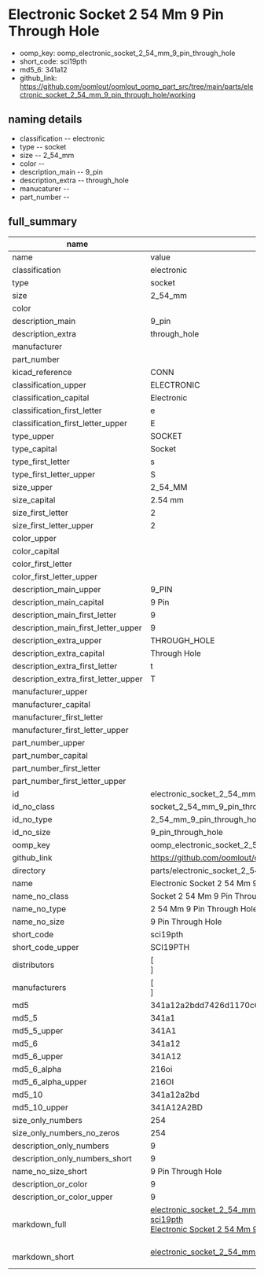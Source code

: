 # Electronic Socket 2 54 Mm 9 Pin Through Hole

  
* oomp_key: oomp_electronic_socket_2_54_mm_9_pin_through_hole 
* short_code: sci19pth
* md5_6: 341a12  
* github_link: https://github.com/oomlout/oomlout_oomp_part_src/tree/main/parts/electronic_socket_2_54_mm_9_pin_through_hole/working  
## naming details
* classification -- electronic
* type -- socket
* size -- 2_54_mm
* color -- 
* description_main -- 9_pin
* description_extra -- through_hole
* manucaturer -- 
* part_number -- 





## full_summary
| name | value | 
| --- | --- | 
| name | value | 
| classification | electronic | 
| type | socket | 
| size | 2_54_mm | 
| color |  | 
| description_main | 9_pin | 
| description_extra | through_hole | 
| manufacturer |  | 
| part_number |  | 
| kicad_reference | CONN | 
| classification_upper | ELECTRONIC | 
| classification_capital | Electronic | 
| classification_first_letter | e | 
| classification_first_letter_upper | E | 
| type_upper | SOCKET | 
| type_capital | Socket | 
| type_first_letter | s | 
| type_first_letter_upper | S | 
| size_upper | 2_54_MM | 
| size_capital | 2.54 mm | 
| size_first_letter | 2 | 
| size_first_letter_upper | 2 | 
| color_upper |  | 
| color_capital |  | 
| color_first_letter |  | 
| color_first_letter_upper |  | 
| description_main_upper | 9_PIN | 
| description_main_capital | 9 Pin | 
| description_main_first_letter | 9 | 
| description_main_first_letter_upper | 9 | 
| description_extra_upper | THROUGH_HOLE | 
| description_extra_capital | Through Hole | 
| description_extra_first_letter | t | 
| description_extra_first_letter_upper | T | 
| manufacturer_upper |  | 
| manufacturer_capital |  | 
| manufacturer_first_letter |  | 
| manufacturer_first_letter_upper |  | 
| part_number_upper |  | 
| part_number_capital |  | 
| part_number_first_letter |  | 
| part_number_first_letter_upper |  | 
| id | electronic_socket_2_54_mm_9_pin_through_hole | 
| id_no_class | socket_2_54_mm_9_pin_through_hole | 
| id_no_type | 2_54_mm_9_pin_through_hole | 
| id_no_size | 9_pin_through_hole | 
| oomp_key | oomp_electronic_socket_2_54_mm_9_pin_through_hole | 
| github_link | https://github.com/oomlout/oomlout_oomp_part_src/tree/main/parts/electronic_socket_2_54_mm_9_pin_through_hole/working | 
| directory | parts/electronic_socket_2_54_mm_9_pin_through_hole | 
| name | Electronic Socket 2 54 Mm 9 Pin Through Hole | 
| name_no_class | Socket 2 54 Mm 9 Pin Through Hole | 
| name_no_type | 2 54 Mm 9 Pin Through Hole | 
| name_no_size | 9 Pin Through Hole | 
| short_code | sci19pth | 
| short_code_upper | SCI19PTH | 
| distributors | [<br>] | 
| manufacturers | [<br>] | 
| md5 | 341a12a2bdd7426d1170c681f4409049 | 
| md5_5 | 341a1 | 
| md5_5_upper | 341A1 | 
| md5_6 | 341a12 | 
| md5_6_upper | 341A12 | 
| md5_6_alpha | 216oi | 
| md5_6_alpha_upper | 216OI | 
| md5_10 | 341a12a2bd | 
| md5_10_upper | 341A12A2BD | 
| size_only_numbers | 254 | 
| size_only_numbers_no_zeros | 254 | 
| description_only_numbers | 9 | 
| description_only_numbers_short | 9 | 
| name_no_size_short | 9 Pin Through Hole | 
| description_or_color | 9 | 
| description_or_color_upper | 9 | 
| markdown_full | [electronic_socket_2_54_mm_9_pin_through_hole](https://github.com/oomlout/oomlout_oomp_part_src/tree/main/parts/electronic_socket_2_54_mm_9_pin_through_hole/working)<br>[sci19pth](https://github.com/oomlout/oomlout_oomp_part_src/tree/main/parts/electronic_socket_2_54_mm_9_pin_through_hole/working)<br>[Electronic Socket 2 54 Mm 9 Pin Through Hole](https://github.com/oomlout/oomlout_oomp_part_src/tree/main/parts/electronic_socket_2_54_mm_9_pin_through_hole/working)<br><br> | 
| markdown_short | [electronic_socket_2_54_mm_9_pin_through_hole](https://github.com/oomlout/oomlout_oomp_part_src/tree/main/parts/electronic_socket_2_54_mm_9_pin_through_hole/working)<br><br> | 
